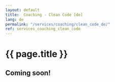 ```yaml
---
layout: default
title:  Coaching - Clean Code [de]
lang: de
permalink: "/services/coaching/clean_code_de/"
ref: services_coaching_clean_code
---
```

# {{ page.title }}
## Coming soon!
